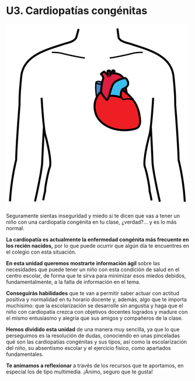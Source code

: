 # U3. Cardiopatías congénitas


![Fig.3.18. Corazón. Sergio Palao. ARASAAC. Licencia CC BY-NC-SA](img/M3_18.png)


Seguramente sientas inseguridad y miedo si te dicen que vas a tener un niño con una cardiopatía congénita en tu clase, ¿verdad?... y es lo más normal.

**La cardiopatía es actualmente la enfermedad congénita más frecuente en los recién nacidos,** por lo que puede ocurrir que algún día te encuentres en el colegio con esta situación.

**En esta unidad queremos mostrarte** **información ágil** sobre las necesidades que puede tener un niño con esta condición de salud en el centro escolar, de forma que te sirva para minimizar esos miedos debidos, fundamentalmente, a la falta de información en el tema.

**Conseguirás habilidades** que te van a permitir saber actuar con actitud positiva y normalidad en tu horario docente y, además, algo que te importa muchísimo: que la escolarización se desarrolle sin angustia y haga que el niño con cardiopatía crezca con objetivos docentes logrados y madure con el mismo entusiasmo y alegría que sus amigos y compañeros de la clase.

**Hemos dividido esta unidad** de una manera muy sencilla, ya que lo que perseguimos es la resolución de dudas, conociendo en unas pinceladas qué son las cardiopatías congénitas y sus tipos, así como la escolarización del niño, su absentismo escolar y el ejercicio físico, como apartados fundamentales.

**Te animamos a reflexionar** a través de los recursos que te aportamos, en especial los de tipo multimedia. ¡Ánimo, seguro que te gusta!

